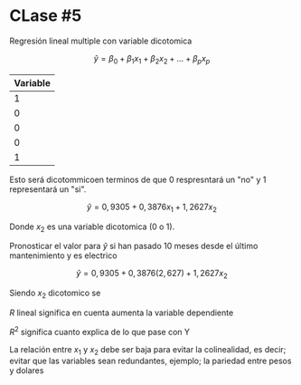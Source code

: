 # CLase #5

Regresión lineal multiple con variable dicotomica

$$
\hat{y} = \beta_0 + \beta_1 x_1 + \beta_2 x_2 + ... + \beta_p x_p
$$

| Variable |
| -------- |
| 1        |
| 0        |
| 0        |
| 0        |
| 1        |

Esto será dicotommicoen terminos de que 0 respresntará un "no" y 1 representará un "si".

$$
\hat{y} = 0,9305 + 0,3876 x_1 + 1,2627 x_2
$$

Donde $x_2$ es una variable dicotomica (0 o 1).

Pronosticar el valor para $\hat{y}$ si han pasado $10$ meses desde el último mantenimiento y es electrico

$$
\hat{y} = 0,9305 + 0,3876 (2,627) + 1,2627 x_2
$$

Siendo $x_2$ dicotomico se 

$R$ lineal significa en cuenta aumenta la variable dependiente

$R^2$ significa cuanto explica de lo que pase con Y


La relación entre $x_1$ y $x_2$ debe ser baja para evitar la colinealidad, es decir; evitar que las variables sean redundantes, ejemplo; la pariedad entre pesos y dolares